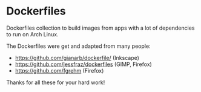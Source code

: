 # Dockerfiles
Dockerfiles collection to build images from apps with a lot of dependencies to run on Arch Linux.

The Dockerfiles were get and adapted from many people:
* https://github.com/gianarb/dockerfile/ (Inkscape)
* https://github.com/jessfraz/dockerfiles (GIMP, Firefox)
* https://github.com/fgrehm (Firefox)

Thanks for all these for your hard work!

